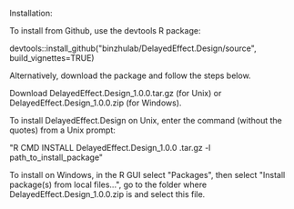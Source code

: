 Installation:

To install from Github, use the devtools R package:

devtools::install_github("binzhulab/DelayedEffect.Design/source", build_vignettes=TRUE)

Alternatively, download the package and follow the steps below.

Download DelayedEffect.Design_1.0.0.tar.gz (for Unix) or DelayedEffect.Design_1.0.0.zip (for Windows).

To install DelayedEffect.Design on Unix, enter the command (without the quotes) from a Unix prompt:

"R CMD INSTALL DelayedEffect.Design_1.0.0 .tar.gz -l path_to_install_package"

To install on Windows, in the R GUI select "Packages", then select "Install package(s) from local files...", go to the folder where DelayedEffect.Design_1.0.0.zip is and select this file.
